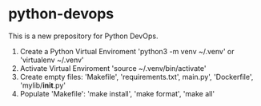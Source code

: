 
# python-devops
This is a new prepository for Python DevOps.


1. Create a Python Virtual Enviroment 'python3 -m venv ~/.venv' or 'virtualenv ~/.venv'
2. Activate Virtual Enviroment 'source ~/.venv/bin/activate'
3. Create empty files: 'Makefile', 'requirements.txt', main.py', 'Dockerfile', 'mylib/__init__.py'
4. Populate 'Makefile': 'make install', 'make format', 'make all'